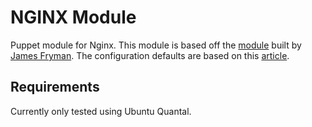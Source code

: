 # NGINX Module

Puppet module for Nginx. This module is based off the [module](https://github.com/jfryman/puppet-nginx) built by [James Fryman](https://github.com/jfryman). The configuration defaults are based on this [article](http://calendar.perfplanet.com/2012/using-nginx-php-fpmapc-and-varnish-to-make-wordpress-websites-fly/).

## Requirements

Currently only tested using Ubuntu Quantal.